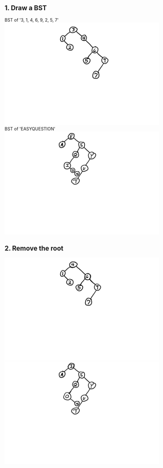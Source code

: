 ## 1. Draw a BST
BST of '3, 1, 4, 6, 9, 2, 5, 7'
![BST of numbers](/images/BST-numbers.png?raw=true "BST-numbers")
BST of 'EASYQUESTION'
![BST of letters](/images/BST-letters.png?raw=true "BST-letters")
## 2. Remove the root
![BST of numbers with root removed](/images/BST-numbers-removed-root.png?raw=true "BST-numbers-removed-root")
![BST of letters with root removed](/images/BST-letters-removed-root.png?raw=true "BST-letters-removed-root")